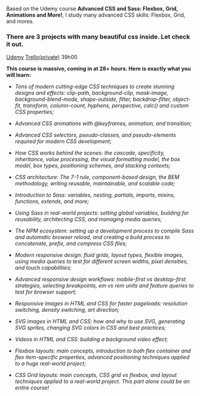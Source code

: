 Based on the Udemy course **Advanced CSS and Sass: Flexbox, Grid, Animations and More!**, I study many advanced CSS skills: Flexbox, Grid, and mores.

### There are 3 projects with many beautiful css inside. Let check it out.

[Udemy](https://www.udemy.com/course/advanced-css-and-sass/)
[Trello(private)](https://trello.com/b/2UVmVJuv/iadvanced-css-and-sass-flexbox-grid-animations-and-more) 39h00

**This course is massive, coming in at 28+ hours. Here is exactly what you will learn:**

- *Tons of modern cutting-edge CSS techniques to create stunning designs and effects: clip-path, background-clip, mask-image, background-blend-mode, shape-outside, filter, backdrop-filter, object-fit, transform, column-count, hyphens, perspective, calc() and custom CSS properties;*

- *Advanced CSS animations with @keyframes, animation, and transition;*

- *Advanced CSS selectors, pseudo-classes, and pseudo-elements required for modern CSS development;*

- *How CSS works behind the scenes: the cascade, specificity, inheritance, value processing, the visual formatting model, the box model, box types, positioning schemes, and stacking contexts;*

- *CSS architecture: The 7-1 rule, component-based design, the BEM methodology, writing reusable, maintainable, and scalable code;*

- *Introduction to Sass: variables, nesting, partials, imports, mixins, functions, extends, and more;*

- *Using Sass in real-world projects: setting global variables, building for reusability, architecting CSS, and managing media queries;*

- *The NPM ecosystem: setting up a development process to compile Sass and automatic browser reload, and creating a build process to concatenate, prefix, and compress CSS files;*

- *Modern responsive design: fluid grids, layout types, flexible images, using media queries to test for different screen widths, pixel densities, and touch capabilities;*

- *Advanced responsive design workflows: mobile-first vs desktop-first strategies, selecting breakpoints, em vs rem units and feature queries to test for browser support;*

- *Responsive images in HTML and CSS for faster pageloads: resolution switching, density switching, art direction;*

- *SVG images in HTML and CSS: how and why to use SVG, generating SVG sprites, changing SVG colors in CSS and best practices;*

- *Videos in HTML and CSS: building a background video effect;*

- *Flexbox layouts: main concepts, introduction to both flex container and flex item-specific properties, advanced positioning techniques applied to a huge real-world project;*

- *CSS Grid layouts: main concepts, CSS grid vs flexbox, and layout techniques applied to a real-world project. This part alone could be an entire course!*

